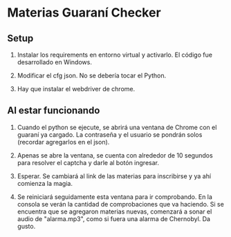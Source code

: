 # Materias Guaraní Checker

## Setup

1. Instalar los requirements en entorno virtual y activarlo.
    El código fue desarrollado en Windows.

2. Modificar el cfg json. No se debería tocar el Python.

3. Hay que instalar el webdriver de chrome.


## Al estar funcionando

1. Cuando el python se ejecute, se abrirá una ventana de Chrome con el guaraní ya 
cargado. La contraseña y el usuario se pondrán solos (recordar agregarlos en el json).

2. Apenas se abre la ventana, se cuenta con alrededor de 10 segundos para resolver el
captcha y darle al botón ingresar.

3. Esperar. Se cambiará al link de las materias para inscribirse y ya ahí comienza la magia.

4. Se reiniciará seguidamente esta ventana para ir comprobando. En la consola se verán la
cantidad de comprobaciones que va haciendo. Si se encuentra que se agregaron materias nuevas, 
comenzará a sonar el audio de "alarma.mp3", como si fuera una alarma de Chernobyl. Da gusto.



